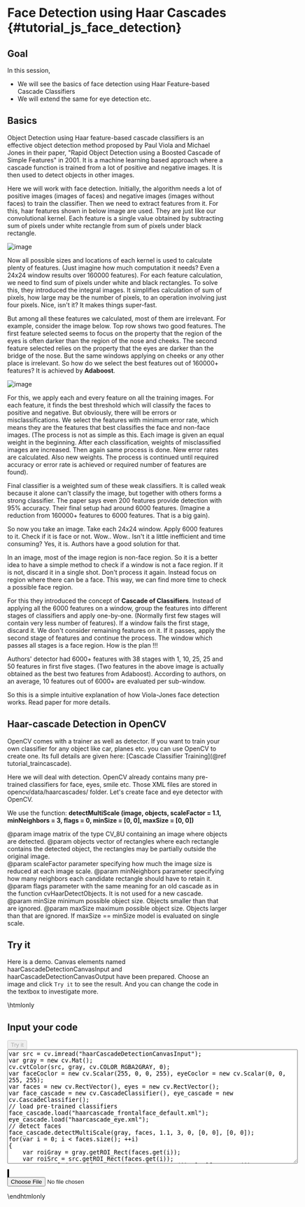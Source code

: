 Face Detection using Haar Cascades {#tutorial_js_face_detection}
==================================

Goal
----

In this session,

-   We will see the basics of face detection using Haar Feature-based Cascade Classifiers
-   We will extend the same for eye detection etc.

Basics
------

Object Detection using Haar feature-based cascade classifiers is an effective object detection
method proposed by Paul Viola and Michael Jones in their paper, "Rapid Object Detection using a
Boosted Cascade of Simple Features" in 2001. It is a machine learning based approach where a cascade
function is trained from a lot of positive and negative images. It is then used to detect objects in
other images.

Here we will work with face detection. Initially, the algorithm needs a lot of positive images
(images of faces) and negative images (images without faces) to train the classifier. Then we need
to extract features from it. For this, haar features shown in below image are used. They are just
like our convolutional kernel. Each feature is a single value obtained by subtracting sum of pixels
under white rectangle from sum of pixels under black rectangle.

![image](images/haar_features.jpg)

Now all possible sizes and locations of each kernel is used to calculate plenty of features. (Just
imagine how much computation it needs? Even a 24x24 window results over 160000 features). For each
feature calculation, we need to find sum of pixels under white and black rectangles. To solve this,
they introduced the integral images. It simplifies calculation of sum of pixels, how large may be
the number of pixels, to an operation involving just four pixels. Nice, isn't it? It makes things
super-fast.

But among all these features we calculated, most of them are irrelevant. For example, consider the
image below. Top row shows two good features. The first feature selected seems to focus on the
property that the region of the eyes is often darker than the region of the nose and cheeks. The
second feature selected relies on the property that the eyes are darker than the bridge of the nose.
But the same windows applying on cheeks or any other place is irrelevant. So how do we select the
best features out of 160000+ features? It is achieved by **Adaboost**.

![image](images/haar.png)

For this, we apply each and every feature on all the training images. For each feature, it finds the
best threshold which will classify the faces to positive and negative. But obviously, there will be
errors or misclassifications. We select the features with minimum error rate, which means they are
the features that best classifies the face and non-face images. (The process is not as simple as
this. Each image is given an equal weight in the beginning. After each classification, weights of
misclassified images are increased. Then again same process is done. New error rates are calculated.
Also new weights. The process is continued until required accuracy or error rate is achieved or
required number of features are found).

Final classifier is a weighted sum of these weak classifiers. It is called weak because it alone
can't classify the image, but together with others forms a strong classifier. The paper says even
200 features provide detection with 95% accuracy. Their final setup had around 6000 features.
(Imagine a reduction from 160000+ features to 6000 features. That is a big gain).

So now you take an image. Take each 24x24 window. Apply 6000 features to it. Check if it is face or
not. Wow.. Wow.. Isn't it a little inefficient and time consuming? Yes, it is. Authors have a good
solution for that.

In an image, most of the image region is non-face region. So it is a better idea to have a simple
method to check if a window is not a face region. If it is not, discard it in a single shot. Don't
process it again. Instead focus on region where there can be a face. This way, we can find more time
to check a possible face region.

For this they introduced the concept of **Cascade of Classifiers**. Instead of applying all the 6000
features on a window, group the features into different stages of classifiers and apply one-by-one.
(Normally first few stages will contain very less number of features). If a window fails the first
stage, discard it. We don't consider remaining features on it. If it passes, apply the second stage
of features and continue the process. The window which passes all stages is a face region. How is
the plan !!!

Authors' detector had 6000+ features with 38 stages with 1, 10, 25, 25 and 50 features in first five
stages. (Two features in the above image is actually obtained as the best two features from
Adaboost). According to authors, on an average, 10 features out of 6000+ are evaluated per
sub-window.

So this is a simple intuitive explanation of how Viola-Jones face detection works. Read paper for
more details.

Haar-cascade Detection in OpenCV
--------------------------------

OpenCV comes with a trainer as well as detector. If you want to train your own classifier for any
object like car, planes etc. you can use OpenCV to create one. Its full details are given here:
[Cascade Classifier Training](@ref tutorial_traincascade).

Here we will deal with detection. OpenCV already contains many pre-trained classifiers for face,
eyes, smile etc. Those XML files are stored in opencv/data/haarcascades/ folder. Let's create face
and eye detector with OpenCV.

We use the function: **detectMultiScale (image, objects, scaleFactor = 1.1, minNeighbors = 3, flags = 0, minSize = [0, 0], maxSize = [0, 0])** 

@param image               matrix of the type CV_8U containing an image where objects are detected. 
@param objects             vector of rectangles where each rectangle contains the detected object, the rectangles may be partially outside the original image.    
@param scaleFactor         parameter specifying how much the image size is reduced at each image scale.
@param minNeighbors        parameter specifying how many neighbors each candidate rectangle should have to retain it.
@param flags               parameter with the same meaning for an old cascade as in the function cvHaarDetectObjects. It is not used for a new cascade.
@param minSize             minimum possible object size. Objects smaller than that are ignored.
@param maxSize             maximum possible object size. Objects larger than that are ignored. If maxSize == minSize model is evaluated on single scale.

Try it
------

Here is a demo. Canvas elements named haarCascadeDetectionCanvasInput and haarCascadeDetectionCanvasOutput have been prepared. Choose an image and
click `Try it` to see the result. And you can change the code in the textbox to investigate more.

\htmlonly
<!DOCTYPE html>
<head>
<style>
canvas {
    border: 1px solid black;
}
.err {
    color: red;
}
</style>
</head>
<body>
<div id="haarCascadeDetectionCodeArea">
<h2>Input your code</h2>
<button id="haarCascadeDetectionTryIt" disabled="true" onclick="haarCascadeDetectionExecuteCode()">Try it</button><br>
<textarea rows="17" cols="80" id="haarCascadeDetectionTestCode" spellcheck="false">
var src = cv.imread("haarCascadeDetectionCanvasInput");
var gray = new cv.Mat();
cv.cvtColor(src, gray, cv.COLOR_RGBA2GRAY, 0);
var faceCoclor = new cv.Scalar(255, 0, 0, 255), eyeCoclor = new cv.Scalar(0, 0, 255, 255);
var faces = new cv.RectVector(), eyes = new cv.RectVector();
var face_cascade = new cv.CascadeClassifier(), eye_cascade = new cv.CascadeClassifier();
// load pre-trained classifiers
face_cascade.load("haarcascade_frontalface_default.xml");
eye_cascade.load("haarcascade_eye.xml");
// detect faces 
face_cascade.detectMultiScale(gray, faces, 1.1, 3, 0, [0, 0], [0, 0]);
for(var i = 0; i < faces.size(); ++i)
{
    var roiGray = gray.getROI_Rect(faces.get(i));
    var roiSrc = src.getROI_Rect(faces.get(i));
    cv.rectangle(src, [faces.get(i).x, faces.get(i).y], [faces.get(i).x + faces.get(i).width, faces.get(i).y + faces.get(i).height], faceCoclor);
    // detect eyes in face ROI
    eye_cascade.detectMultiScale(roiGray, eyes);
    for (var j = 0; j < eyes.size(); ++j)
    {
        cv.rectangle(roiSrc, [eyes.get(j).x, eyes.get(j).y], [eyes.get(j).x + eyes.get(j).width, eyes.get(j).y + eyes.get(i).height], eyeCoclor);
    }
    roiGray.delete(); roiSrc.delete();
}
cv.imshow("haarCascadeDetectionCanvasOutput", src);
src.delete(); gray.delete(); faceCoclor.delete(); eyeCoclor.delete(); face_cascade.delete(); eye_cascade.delete(); faces.delete(); eyes.delete()
</textarea>
<p class="err" id="haarCascadeDetectionErr"></p>
</div>
<div id="haarCascadeDetectionShowcase">
    <div>
        <canvas id="haarCascadeDetectionCanvasInput"></canvas>
        <canvas id="haarCascadeDetectionCanvasOutput"></canvas>
    </div>
    <input type="file" id="haarCascadeDetectionInput" name="file" />
</div>
<script src="utils.js"></script>
<script async src="opencv.js" id="opencvjs"></script>
<script>
function haarCascadeDetectionExecuteCode() {
    var haarCascadeDetectionText = document.getElementById("haarCascadeDetectionTestCode").value;
    try {
        eval(haarCascadeDetectionText);
        document.getElementById("haarCascadeDetectionErr").innerHTML = " ";
    } catch(err) {
        document.getElementById("haarCascadeDetectionErr").innerHTML = err;
    }
}

loadImageToCanvas("lena.jpg", "haarCascadeDetectionCanvasInput");
var haarCascadeDetectionInputElement = document.getElementById("haarCascadeDetectionInput");
haarCascadeDetectionInputElement.addEventListener("change", haarCascadeDetectionHandleFiles, false);
function haarCascadeDetectionHandleFiles(e) {
    var haarCascadeDetectionUrl = URL.createObjectURL(e.target.files[0]);
    loadImageToCanvas(haarCascadeDetectionUrl, "haarCascadeDetectionCanvasInput");
}

function onReady() {
    document.getElementById("haarCascadeDetectionTryIt").disabled = false;
}
if (typeof cv !== 'undefined') {
    onReady();
} else {
    document.getElementById("opencvjs").onload = onReady;
}

var Module = {
preRun: [function() {
	Module.FS_createPreloadedFile('/', 'haarcascade_eye.xml', 'haarcascade_eye.xml', true, false);
	Module.FS_createPreloadedFile('/', 'haarcascade_frontalface_default.xml', 'haarcascade_frontalface_default.xml', true, false);
	}],
};
</script>
</body>
\endhtmlonly